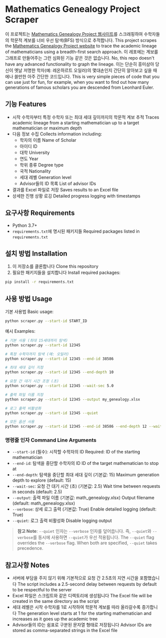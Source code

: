 # Mathematics Genealogy Project Scraper

이 프로젝트는 [Mathematics Genealogy Project 웹사이트](https://genealogy.math.ndsu.nodak.edu/index.php)를 스크래핑하여 수학자들의 학문적 계보를 너비 우선 탐색(BFS) 방식으로 추적합니다.
This project scrapes the [Mathematics Genealogy Project website](https://genealogy.math.ndsu.nodak.edu/index.php) to trace the academic lineage of mathematicians using a breadth-first search approach.
이 레포에는 계보를 그래프로 만들어주는 그런 심화된 기능 같은 것은 없습니다. No, this repo doesn't have any advanced functionality to graph the lineage.
이는 단순히 흥미삼아 당신이 옛날 저명한 학자(예: 레온하르트 오일러)의 몇대손인지 간단히 알아보고 싶을 때에나 쓸만한 아주 간단한 코드입니다. This is very simple pieces of code that you can use just for fun, for example, when you want to find out how many generations of famous scholars you are descended from Leonhard Euler.

## 기능 Features

- 시작 수학자부터 특정 수학자 또는 최대 세대 깊이까지의 학문적 계보 추적 Traces academic lineage from a starting mathematician up to a target mathematician or maximum depth
- 다음 정보 수집 Collects information including:
  - 학자의 이름 Name of Scholar
  - 아이디 ID
  - 대학 University
  - 연도 Year
  - 학위 종류 Degree type
  - 국적 Nationality
  - 세대 레벨 Generation level
  - Advisor들의 ID 목록 List of advisor IDs
- 결과를 Excel 파일로 저장 Saves results to an Excel file
- 상세한 진행 상황 로깅 Detailed progress logging with timestamps

## 요구사항 Requirements

- Python 3.7+
- `requirements.txt`에 명시된 패키지들 Required packages listed in `requirements.txt`

## 설치 방법 Installation

1. 이 저장소를 클론합니다 Clone this repository
2. 필요한 패키지들을 설치합니다 Install required packages:
```bash
pip install -r requirements.txt
```

## 사용 방법 Usage

기본 사용법 Basic usage:
```bash
python scraper.py --start-id START_ID
```

예시 Examples:
```bash
# 기본 사용 (최대 15세대까지 탐색)
python scraper.py --start-id 12345

# 특정 수학자까지 탐색 (예: 오일러)
python scraper.py --start-id 12345 --end-id 38586

# 최대 세대 깊이 지정
python scraper.py --start-id 12345 --end-depth 10

# 요청 간 대기 시간 조정 (초)
python scraper.py --start-id 12345 --wait-sec 5.0

# 출력 파일 이름 지정
python scraper.py --start-id 12345 --output my_genealogy.xlsx

# 로그 출력 비활성화
python scraper.py --start-id 12345 --quiet

# 모든 옵션 사용
python scraper.py --start-id 12345 --end-id 38586 --end-depth 12 --wait-sec 1.5 --output my_genealogy.xlsx --quiet
```

### 명령줄 인자 Command Line Arguments

- `--start-id` (필수): 시작할 수학자의 ID Required: ID of the starting mathematician
- `--end-id`: 탐색을 중단할 수학자의 ID ID of the target mathematician to stop at
- `--end-depth`: 탐색을 중단할 최대 세대 깊이 (기본값: 15) Maximum generation depth to explore (default: 15)
- `--wait-sec`: 요청 간 대기 시간 (초) (기본값: 2.5) Wait time between requests in seconds (default: 2.5)
- `--output`: 출력 파일 이름 (기본값: math_genealogy.xlsx) Output filename (default: math_genealogy.xlsx)
- `--verbose`: 상세 로그 출력 (기본값: True) Enable detailed logging (default: True)
- `--quiet`: 로그 출력 비활성화 Disable logging output

> **참고 Note**: `--quiet` 인자는 `--verbose` 인자를 덮어씁니다. 즉, `--quiet`와 `--verbose`를 동시에 사용하면 `--quiet`가 우선 적용됩니다.
> The `--quiet` flag overrides the `--verbose` flag. When both are specified, `--quiet` takes precedence.

## 참고사항 Notes

- 서버에 부담을 주지 않기 위해 기본적으로 요청 간 2.5초의 지연 시간을 포함했습니다 The script includes a 2.5-second delay between requests by default to be respectful to the server
- Excel 파일은 스크립트와 같은 디렉토리에 생성됩니다 The Excel file will be created in the same directory as the script
- 세대 레벨은 시작 수학자를 1로 시작하여 학문적 계보를 따라 올라갈수록 증가합니다 The generation level starts at 1 for the starting mathematician and increases as it goes up the academic tree
- Advisor들의 ID는 쉼표로 구분된 문자열 형태로 저장됩니다 Advisor IDs are stored as comma-separated strings in the Excel file